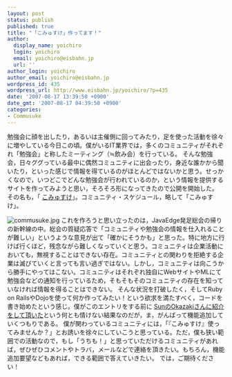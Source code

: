 ```yaml
---
layout: post
status: publish
published: true
title: "「こみゅすけ」作ってます！"
author:
  display_name: yoichiro
  login: yoichiro
  email: yoichiro@eisbahn.jp
  url: ''
author_login: yoichiro
author_email: yoichiro@eisbahn.jp
wordpress_id: 435
wordpress_url: http://www.eisbahn.jp/yoichiro/?p=435
date: '2007-08-17 13:39:50 +0900'
date_gmt: '2007-08-17 04:39:50 +0900'
categories:
- Commusuke
---
```


勉強会に顔を出したり，あるいは主催側に回ってみたり，足を使った活動を徐々に増やしている今日この頃。僕がいるIT業界では，多くのコミュニティがそれぞれ「勉強会」と称したミーティング（≒飲み会）を行っている。
そんな勉強会，日々ググっている最中に偶然コミュニティに出会ったり，身近な誰かから聞いたり，といった感じで情報を得ているのがほとんどではないかと思う。せっかくなので，いつどこでどんな勉強会が行われているのか，という情報を提供するサイトを作ってみようと思い，そろそろ形になってきたので公開を開始した。
その名も，「
[こみゅすけ](http://commusuke.eisbahn.jp/)」。コミュニティ・スケジュール，略して「こみゅすけ」。

![commusuke.jpg](http://www.eisbahn.jp/yoichiro/images/commusuke.jpg)
これを作ろうと思い立ったのは，JavaEdge発足総会の帰りの新幹線の中。総会の質疑応答で「コミュニティや勉強会の情報を仕入れることが難しい」というような意見が出て「確かにそうかも」と思った。特に地方に行けば行くほど，残念ながら難しくなっていくと思う。コミュニティは企業活動においても，無視することはできない存在。コミュニティとの関わりを拒絶する企業は滅びていくと言っても言い過ぎではない。しかし，コミュニティは向こうから勝手にやってはこない。コミュニティはそれぞれ独自にWebサイトやMLにて勉強会などの通知を行っているため，そもそもそのコミュニティの存在を知っていなければ情報を得ることはできない。
そんな状況を打破したく，そしてRuby on RailsやDojoを使って何か作ってみたい！という欲求を満たすべく，コードを書き始めたという感じ。僕がこのエントリをする前に
[SunのOkazakiさんに紹介をして頂いた](http://blogs.sun.com/okazaki/entry/%E3%81%93%E3%81%BF%E3%82%85%E3%81%99%E3%81%91_%E3%81%8C%E3%81%99%E3%81%94%E3%81%84)という何とも情けない結果なのだが，ま，がんばって機能追加していくつもりである。
僕が関わっているコミュニティには，「『こみゅすけ』使ってみませんか？」とお誘いを徐々にしていこうと思っている。ただ，僕も狭い範囲での活動なので，もし「うちも！」と思っていただけるコミュニティがあれば，ぜひぜひコメントやトラバ，メールなどで連絡を頂きたい。もちろん，機能追加要望などもあれば，できる範囲で答えていきたい。
では，ご期待ください！
